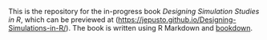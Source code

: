 This is the repository for the in-progress book _Designing Simulation Studies in R_, which can be previewed at (https://jepusto.github.io/Designing-Simulations-in-R/). The book is written using R Markdown and [bookdown](https://bookdown.org/).
